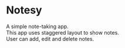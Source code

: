 # Notesy
A simple note-taking app.<br>
This app uses staggered layout to show notes.<br>
User can add, edit and delete notes.
